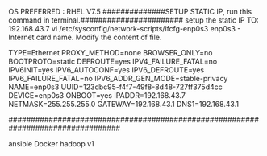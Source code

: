 OS PREFERRED : RHEL V7.5
##############SETUP STATIC IP, run this command in terminal.#######################
setup the static IP TO: 192.168.43.7
            vi /etc/sysconfig/network-scripts/ifcfg-enp0s3 
enp0s3 - Internet card name.
Modify the content of file.

TYPE=Ethernet
PROXY_METHOD=none
BROWSER_ONLY=no
BOOTPROTO=static
DEFROUTE=yes
IPV4_FAILURE_FATAL=no
IPV6INIT=yes
IPV6_AUTOCONF=yes
IPV6_DEFROUTE=yes
IPV6_FAILURE_FATAL=no
IPV6_ADDR_GEN_MODE=stable-privacy
NAME=enp0s3
UUID=123dbc95-f4f7-49f8-8d48-727ff375d4cc
DEVICE=enp0s3
ONBOOT=yes
IPADDR=192.168.43.7
NETMASK=255.255.255.0
GATEWAY=192.168.43.1
DNS1=192.168.43.1

#################################################################################

ansible
Docker
hadoop v1


